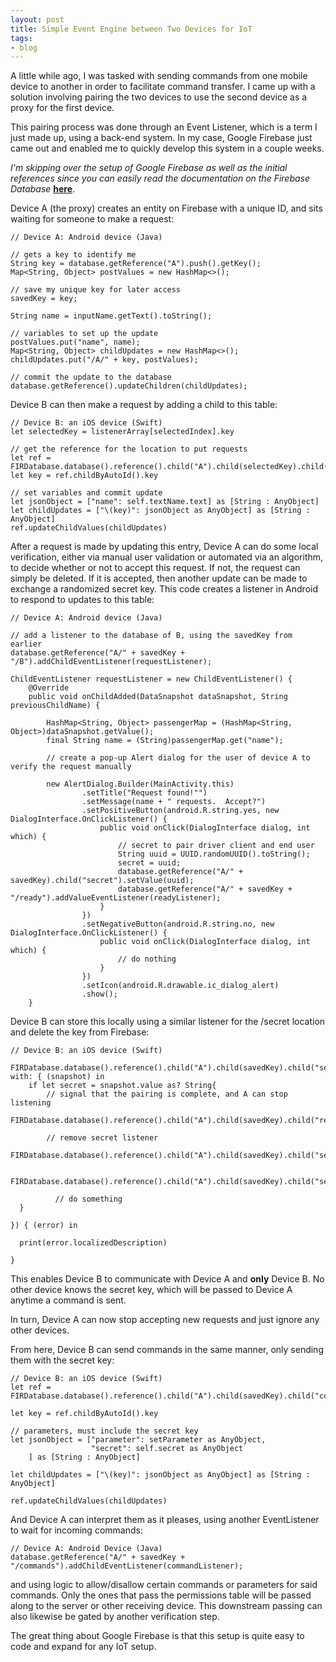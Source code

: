 ```yaml
---
layout: post
title: Simple Event Engine between Two Devices for IoT
tags:
- blog
---
```


A little while ago, I was tasked with sending commands from one mobile device to another in order to facilitate command transfer.  I came up with a solution involving pairing the two devices to use the second device as a proxy for the first device.

This pairing process was done through an Event Listener, which is a term I just made up, using a back-end system.  In my case, Google Firebase just came out and enabled me to quickly develop this system in a couple weeks.

*I'm skipping over the setup of Google Firebase as well as the initial references since you can easily read the documentation on the Firebase Database* **[here](https://firebase.google.com/docs/database/)**.

Device A (the proxy) creates an entity on Firebase with a unique ID, and sits waiting for someone to make a request:

    // Device A: Android device (Java)

    // gets a key to identify me
    String key = database.getReference("A").push().getKey();
    Map<String, Object> postValues = new HashMap<>();

    // save my unique key for later access
    savedKey = key;

    String name = inputName.getText().toString();

    // variables to set up the update
    postValues.put("name", name);
    Map<String, Object> childUpdates = new HashMap<>();
    childUpdates.put("/A/" + key, postValues);

    // commit the update to the database
    database.getReference().updateChildren(childUpdates);


<!--excerpt-->
Device B can then make a request by adding a child to this table:

    // Device B: an iOS device (Swift)
    let selectedKey = listenerArray[selectedIndex].key

    // get the reference for the location to put requests
    let ref = FIRDatabase.database().reference().child("A").child(selectedKey).child("B")
    let key = ref.childByAutoId().key

    // set variables and commit update
    let jsonObject = ["name": self.textName.text] as [String : AnyObject]
    let childUpdates = ["\(key)": jsonObject as AnyObject] as [String : AnyObject]
    ref.updateChildValues(childUpdates)


After a request is made by updating this entry, Device A can do some local verification, either via manual user validation or automated via an algorithm, to decide whether or not to accept this request.  If not, the request can simply be deleted.  If it is accepted, then another update can be made to exchange a randomized secret key.  This code creates a listener in Android to respond to updates to this table:

    // Device A: Android device (Java)

    // add a listener to the database of B, using the savedKey from earlier
    database.getReference("A/" + savedKey + "/B").addChildEventListener(requestListener);

    ChildEventListener requestListener = new ChildEventListener() {
        @Override
        public void onChildAdded(DataSnapshot dataSnapshot, String previousChildName) {

            HashMap<String, Object> passengerMap = (HashMap<String, Object>)dataSnapshot.getValue();
            final String name = (String)passengerMap.get("name");

            // create a pop-up Alert dialog for the user of device A to verify the request manually

            new AlertDialog.Builder(MainActivity.this)
                    .setTitle("Request found!"")
                    .setMessage(name + " requests.  Accept?")
                    .setPositiveButton(android.R.string.yes, new DialogInterface.OnClickListener() {
                        public void onClick(DialogInterface dialog, int which) {
                            // secret to pair driver client and end user
                            String uuid = UUID.randomUUID().toString();
                            secret = uuid;
                            database.getReference("A/" + savedKey).child("secret").setValue(uuid);
                            database.getReference("A/" + savedKey + "/ready").addValueEventListener(readyListener);
                        }
                    })
                    .setNegativeButton(android.R.string.no, new DialogInterface.OnClickListener() {
                        public void onClick(DialogInterface dialog, int which) {
                            // do nothing
                        }
                    })
                    .setIcon(android.R.drawable.ic_dialog_alert)
                    .show();
        }

Device B can store this locally using a similar listener for the /secret location and delete the key from Firebase:

    // Device B: an iOS device (Swift)

    FIRDatabase.database().reference().child("A").child(savedKey).child("secret").observe(FIRDataEventType.value, with: { (snapshot) in
        if let secret = snapshot.value as? String{
            // signal that the pairing is complete, and A can stop listening
            FIRDatabase.database().reference().child("A").child(savedKey).child("ready").setValue(true)

            // remove secret listener
              FIRDatabase.database().reference().child("A").child(savedKey).child("secret").removeAllObservers()

              FIRDatabase.database().reference().child("A").child(savedKey).child("secret").removeValue()

              // do something
      }

    }) { (error) in

      print(error.localizedDescription)

    }

This enables Device B to communicate with Device A and **only** Device B.  No other device knows the secret key, which will be passed to Device A anytime a command is sent.

In turn, Device A can now stop accepting new requests and just ignore any other devices.

From here, Device B can send commands in the same manner, only sending them with the secret key:

    // Device B: an iOS device (Swift)
    let ref = FIRDatabase.database().reference().child("A").child(savedKey).child("commands")

    let key = ref.childByAutoId().key

    // parameters, must include the secret key
    let jsonObject = ["parameter": setParameter as AnyObject,
                      "secret": self.secret as AnyObject
        ] as [String : AnyObject]

    let childUpdates = ["\(key)": jsonObject as AnyObject] as [String : AnyObject]

    ref.updateChildValues(childUpdates)

And Device A can interpret them as it pleases, using another EventListener to wait for incoming commands:

    // Device A: Android Device (Java)
    database.getReference("A/" + savedKey + "/commands").addChildEventListener(commandListener);

and using logic to allow/disallow certain commands or parameters for said commands.  Only the ones that pass the permissions table will be passed along to the server or other receiving device.  This downstream passing can also likewise be gated by another verification step.

The great thing about Google Firebase is that this setup is quite easy to code and expand for any IoT setup.
